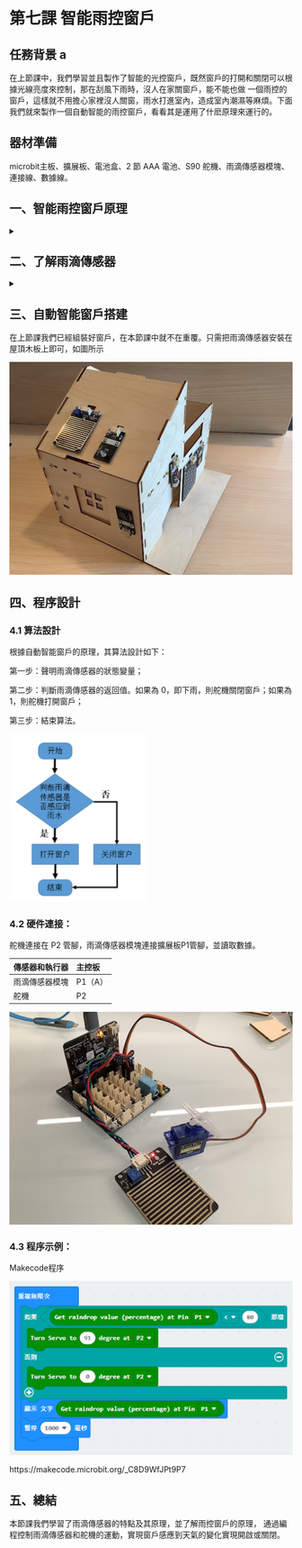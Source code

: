 # 第七課  智能雨控窗戶 

## 任務背景 a
<P>
    在上節課中，我們學習並且製作了智能的光控窗戶，既然窗戶的打開和關閉可以根據光線亮度來控制，那在刮風下雨時，沒人在家關窗戶，能不能也做 一個雨控的窗戶，這樣就不用擔心家裡沒人關窗，雨水打進室內，造成室內潮濕等麻煩。下面我們就來製作一個自動智能的雨控窗戶，看看其是運用了什麽原理來運行的。 
<P>

## 器材準備 
<P>
    microbit主板、擴展板、電池盒、2 節 AAA 電池、S90 舵機、雨滴傳感器模塊、連接線、數據線。 
<P>

## 一、智能雨控窗戶原理 
<details><summary></summary>
<P>
    本課程的自動智能窗戶是利用和雨滴傳感器和舵機作為這行機構實現的，其原理是當雨滴傳感器感應到雨水時，舵機執行擺動把窗體關閉起來。 
<P>
</details>

## 二、了解雨滴傳感器 
<details><summary></summary>
<P>
    雨滴傳感器要用於檢測是否下雨及雨量的大小，並廣泛應用於汽車自動刮水系統、智能燈光系統和智能天窗系統等。輸出形式：數字值輸出（0 和 1）和模擬值 A 電壓輸出, 使用 LM393 雙電壓比較器, 當傳感器連接到 5v 電源時，感應板上沒有水滴，D 輸出處於高電平。當滴下液滴時，D 輸出處於低電平。如果我們刷掉水滴，輸出將返回高水平狀態。 
<P>
<P>
    
![](pic/7/71.png)<BR> 
<P>
<P>
    雨滴傳感器模塊有 G、V、A、D 四個管腳，A 模擬輸出 可以檢測上面雨滴的大小。D 數字輸出可以檢測是否有雨，通過調節閥值大小來調節 
<P>
<P>
    
![](pic/7/72.png)<BR> 
<P>
</details>

## 三、自動智能窗戶搭建 
<P>
    在上節課我們已經組裝好窗戶，在本節課中就不在重覆。只需把雨滴傳感器安裝在屋頂木板上即可，如圖所示 
<P>
<P>
    
![](pic/7/73.jpg)<BR> 
<P>

## 四、程序設計 

### 4.1 算法設計 
<P>
根據自動智能窗戶的原理，其算法設計如下：  
<P>
<P>
第一步：聲明雨滴傳感器的狀態變量； 
<P>
<P>
第二步：判斷雨滴傳感器的返回值。如果為 0，即下雨，則舵機關閉窗戶；如果為 1，則舵機打開窗戶； 
<P>
<P>
第三步：結束算法。 
<P>
<P>
    
![](pic/7/74.png)<BR> 
<P>

### 4.2 硬件連接： 
<P>
舵機連接在 P2 管腳，雨滴傳感器模塊連接擴展板P1管腳，並讀取數據。 
<P>

傳感器和執行器|主控板 
:--|:--
雨滴傳感器模塊|P1（A） 
舵機|P2 
<P>
    
![](pic/7/75.jpg)<BR> 
<P>

### 4.3 程序示例： 
<P>
Makecode程序 
<P>
<P>
    
![](pic/7/76.png)<BR> 
<P>
<P>
https://makecode.microbit.org/_C8D9WfJPt9P7 
<P>

## 五、總結 
<P>
本節課我們學習了雨滴傳感器的特點及其原理，並了解雨控窗戶的原理， 通過編程控制雨滴傳感器和舵機的運動，實現窗戶感應到天氣的變化實現開啟或關閉。 
<P>
 

